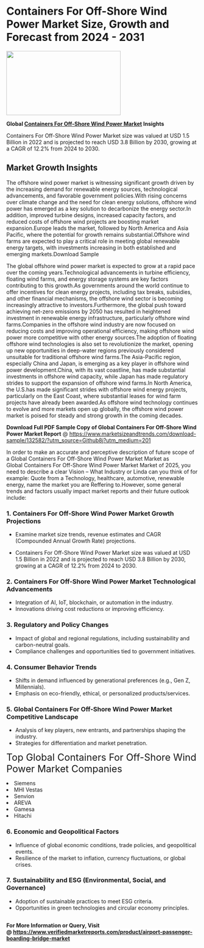 <H1>Containers For Off-Shore Wind Power Market Size, Growth and Forecast from 2024 - 2031</H1><img class="aligncenter size-medium wp-image-584254" src="https://thirdeyenews.in/wp-content/uploads/2024/09/Global-Market-Research-300x168.jpeg" alt="" width="300" height="168" /><p><strong>Global&nbsp;<a href="https://www.marketsizeandtrends.com/download-sample/132582/?utm_source=Github8j?utm_medium=201">Containers For Off-Shore Wind Power Market</a> Insights</strong></p><p>Containers For Off-Shore Wind Power Market size was valued at USD 1.5 Billion in 2022 and is projected to reach USD 3.8 Billion by 2030, growing at a CAGR of 12.2% from 2024 to 2030.</p><p><h2>Market Growth Insights</h2> <p>The offshore wind power market is witnessing significant growth driven by the increasing demand for renewable energy sources, technological advancements, and favorable government policies.With rising concerns over climate change and the need for clean energy solutions, offshore wind power has emerged as a key solution to decarbonize the energy sector.In addition, improved turbine designs, increased capacity factors, and reduced costs of offshore wind projects are boosting market expansion.Europe leads the market, followed by North America and Asia Pacific, where the potential for growth remains substantial.Offshore wind farms are expected to play a critical role in meeting global renewable energy targets, with investments increasing in both established and emerging markets.Download Sample</p> <p>The global offshore wind power market is expected to grow at a rapid pace over the coming years.Technological advancements in turbine efficiency, floating wind farms, and energy storage systems are key factors contributing to this growth.As governments around the world continue to offer incentives for clean energy projects, including tax breaks, subsidies, and other financial mechanisms, the offshore wind sector is becoming increasingly attractive to investors.Furthermore, the global push toward achieving net-zero emissions by 2050 has resulted in heightened investment in renewable energy infrastructure, particularly offshore wind farms.Companies in the offshore wind industry are now focused on reducing costs and improving operational efficiency, making offshore wind power more competitive with other energy sources.The adoption of floating offshore wind technologies is also set to revolutionize the market, opening up new opportunities in deep-water regions previously considered unsuitable for traditional offshore wind farms.The Asia-Pacific region, especially China and Japan, is emerging as a key player in offshore wind power development.China, with its vast coastline, has made substantial investments in offshore wind capacity, while Japan has made regulatory strides to support the expansion of offshore wind farms.In North America, the U.S.has made significant strides with offshore wind energy projects, particularly on the East Coast, where substantial leases for wind farm projects have already been awarded.As offshore wind technology continues to evolve and more markets open up globally, the offshore wind power market is poised for steady and strong growth in the coming decades.</p><p><span class=""><strong>Download Full PDF Sample Copy of Global Containers For Off-Shore Wind Power Market Report</strong> @ <a href="https://www.marketsizeandtrends.com/download-sample/132582/?utm_source=Github8j?utm_medium=201" target="_blank">https://www.marketsizeandtrends.com/download-sample/132582/?utm_source=Github8j?utm_medium=201</a></span></p><p>In order to make an accurate and perceptive description of future scope of a Global&nbsp;Containers For Off-Shore Wind Power Market Market as Global&nbsp;Containers For Off-Shore Wind Power Market Market of 2025, you need to describe a clear Vision &ndash; What Industry or Linda can you think of for example: Quote from a Technology, healthcare, automotive, renewable energy, name the market you are Reffering to.However, some general trends and factors usually impact market reports and their future outlook include:</p><h3>1.&nbsp;<strong>Containers For Off-Shore Wind Power Market Growth Projections</strong></h3><ul><li>Examine market size trends, revenue estimates and CAGR (Compounded Annual Growth Rate) projections.</li><li><p>Containers For Off-Shore Wind Power Market size was valued at USD 1.5 Billion in 2022 and is projected to reach USD 3.8 Billion by 2030, growing at a CAGR of 12.2% from 2024 to 2030.</p></li></ul><h3>2.&nbsp;<strong>Containers For Off-Shore Wind Power Market Technological Advancements</strong></h3><ul><li>Integration of AI, IoT, blockchain, or automation in the industry.</li><li>Innovations driving cost reductions or improving efficiency.</li></ul><h3>3.&nbsp;<strong>Regulatory and Policy Changes</strong></h3><ul><li>Impact of global and regional regulations, including sustainability and carbon-neutral goals.</li><li>Compliance challenges and opportunities tied to government initiatives.</li></ul><h3>4.&nbsp;<strong>Consumer Behavior Trends</strong></h3><ul><li>Shifts in demand influenced by generational preferences (e.g., Gen Z, Millennials).</li><li>Emphasis on eco-friendly, ethical, or personalized products/services.</li></ul><h3>5.&nbsp;<strong>Global Containers For Off-Shore Wind Power Market Competitive Landscape</strong></h3><ul><li>Analysis of key players, new entrants, and partnerships shaping the industry.</li><li>Strategies for differentiation and market penetration.</li></ul><p data-pm-slice="1 1 []"><span style="color: inherit; font-family: inherit; font-size: 25px;">Top Global Containers For Off-Shore Wind Power Market Companies</span></p><div class="" data-test-id=""><p><li>Siemens</li><li> MHI Vestas</li><li> Senvion</li><li> AREVA</li><li> Gamesa</li><li> Hitachi</li></p></div><h3>6.&nbsp;<strong>Economic and Geopolitical Factors</strong></h3><ul><li>Influence of global economic conditions, trade policies, and geopolitical events.</li><li>Resilience of the market to inflation, currency fluctuations, or global crises.</li></ul><h3>7.&nbsp;<strong>Sustainability and ESG (Environmental, Social, and Governance)</strong></h3><ul><li>Adoption of sustainable practices to meet ESG criteria.</li><li>Opportunities in green technologies and circular economy principles.</li></ul><h2><strong style="font-size: 14px;">For More Information or Query, Visit @&nbsp;</strong><a style="background-color: #ffffff; font-size: 14px;" href="https://www.marketsizeandtrends.com/report/containers-for-off-shore-wind-power-market/" target="_blank">https://www.verifiedmarketreports.com/product/airport-passenger-boarding-bridge-market</a></h2>